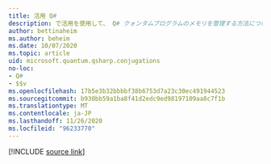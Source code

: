 ```yaml
---
title: 活用 Q#
description: で活用を使用して、 Q# クォンタムプログラムのメモリを管理する方法について説明します。
author: bettinaheim
ms.author: beheim
ms.date: 10/07/2020
ms.topic: article
uid: microsoft.quantum.qsharp.conjugations
no-loc:
- Q#
- $$v
ms.openlocfilehash: 17b5e3b32bbbbf38b6753d7a23c30ec491944523
ms.sourcegitcommit: b930bb59a1ba8f41d2edc9ed98197109aa8c7f1b
ms.translationtype: MT
ms.contentlocale: ja-JP
ms.lasthandoff: 11/26/2020
ms.locfileid: "96233770"
---
```

<!---
# Conjugations in Q#
-->

[!INCLUDE [source link](~/includes/qsharp-language/Specifications/Language/2_Statements/Conjugations.md)]

